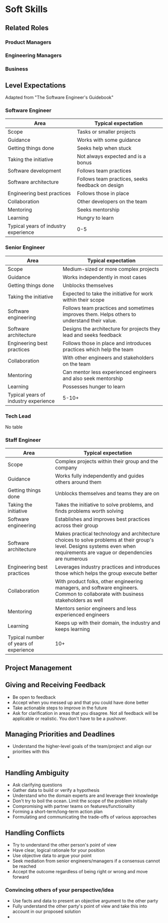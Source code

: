 # Soft Skills

## Related Roles

### Product Managers

### Engineering Managers

### Business

## Level Expectations

Adapted from "The Software Engineer's Guidebook"

### Software Engineer

| Area | Typical expectation |
| ---- | ------------------- |
| Scope | Tasks or smaller projects |
| Guidance | Works with some guidance |
| Getting things done | Seeks help when stuck |
| Taking the initiative | Not always expected and is a bonus |
| Software development | Follows team practices |
| Software architecture | Follows team practices, seeks feedback on design |
| Engineering best practices | Follows those in place |
| Collaboration | Other developers on the team |
| Mentoring | Seeks mentorship |
| Learning | Hungry to learn |
| Typical years of industry experience | 0-5 |


### Senior Engineer

| Area | Typical expectation |
| ---- | ------------------- |
| Scope | Medium-sized or more complex projects |
| Guidance | Works independently in most cases |
| Getting things done | Unblocks themselves |
| Taking the initiative | Expected to take the initiative for work within their scope |
| Software engineering | Follows team practices and sometimes improves them. Helps others to understand their value. |
| Software architecture | Designs the architecture for projects they lead and seeks feedback |
| Engineering best practices | Follows those in place and introduces practices which help the team |
| Collaboration | With other engineers and stakeholders on the team |
| Mentoring | Can mentor less experienced engineers and also seek mentorship |
| Learning | Possesses hunger to learn |
| Typical years of industry experience | 5-10+ |

### Tech Lead

No table

### Staff Engineer

| Area | Typical expectation |
| ---- | ------------------- |
| Scope | Complex projects within their group and the company |
| Guidance | Works fully independently and guides others around them |
| Getting things done | Unblocks themselves and teams they are on |
| Taking the initiative | Takes the initiative to solve problems, and finds problems worth solving |
| Software engineering | Establishes and improves best practices across their group |
| Software architecture | Makes practical technology and architecture choices to solve problems at their group's level. Designs systems even when requirements are vague or dependencies are numerous |
| Engineering best practices | Leverages industry practices and introduces those which helps the group execute better |
| Collaboration | With product folks, other engineering managers, and software engineers. Common to collaborate with business stakeholders as well |
| Mentoring | Mentors senior engineers and less experienced engineers |
| Learning | Keeps up with their domain, the industry and keeps learning |
| Typical number of years of experience | 10+ |




## Project Management



## Giving and Receiving Feedback

- Be open to feedback
- Accept when you messed up and that you could have done better
- Take actionable steps to improve in the future
- Ask for clarification in areas that you disagree. Not all feedback will be applicable or realistic. You don't have to be a pushover.

## Managing Priorities and Deadlines

- Understand the higher-level goals of the team/project and align our priorities with this
- 


## Handling Ambiguity

- Ask clarifying questions
- Gather data to build or verify a hypothesis
- Understand who the domain experts are and leverage their knowledge
- Don't try to boil the ocean. Limit the scope of the problem initially
- Compromising with partner teams on features/functionality
- Forming a short-term/long-term action plan
- Formulating and communicating the trade-offs of various approaches


## Handling Conflicts

- Try to understand the other person's point of view
- Have clear, logical rationale for your position
- Use objective data to argue your point
- Seek mediation from senior engineers/managers if a consensus cannot be reached
- Accept the outcome regardless of being right or wrong and move forward

### Convincing others of your perspective/idea

- Use facts and data to present an objective argument to the other party
- Fully understand the other party's point of view and take this into account in our proposed solution
- 